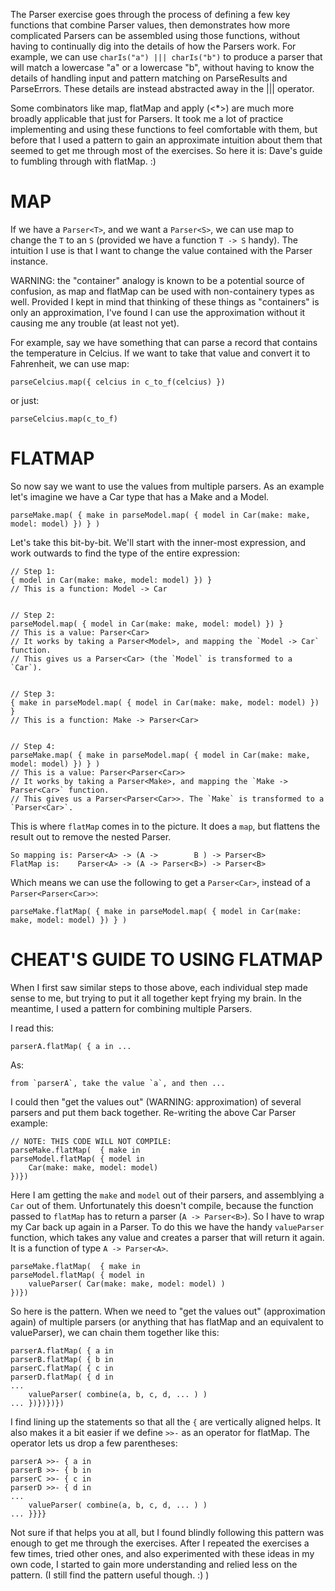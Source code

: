 
The Parser exercise goes through the process of defining a few key functions that combine Parser values,
then demonstrates how more complicated Parsers can be assembled using those functions, without having to
continually dig into the details of how the Parsers work. For example, we can use `charIs("a") ||| charIs("b")`
to produce a parser that will match a lowercase "a" or a lowercase "b", without having to know the details of
handling input and pattern matching on ParseResults and ParseErrors. These details are instead abstracted
away in the ||| operator.

Some combinators like map, flatMap and apply (<*>) are much more broadly applicable that just for Parsers.
It took me a lot of practice implementing and using these functions to feel comfortable with them, but
before that I used a pattern to gain an approximate intuition about them that seemed to get me through
most of the exercises. So here it is: Dave's guide to fumbling through with flatMap. :)


MAP
===

If we have a `Parser<T>`, and we want a `Parser<S>`, we can use map to change the `T` to an `S` (provided
we have a function `T -> S` handy). The intuition I use is that I want to change the value contained with
the Parser instance. 

WARNING: the "container" analogy is known to be a potential source of confusion, as map and flatMap can be 
used with non-containery types as well. Provided I kept in mind that thinking of these things as "containers"
is only an approximation, I've found I can use the approximation without it causing me any trouble (at least not yet).

For example, say we have something that can parse a record that contains the temperature in Celcius. If
we want to take that value and convert it to Fahrenheit, we can use map:

    parseCelcius.map({ celcius in c_to_f(celcius) })

or just:

    parseCelcius.map(c_to_f)



FLATMAP
=======

So now say we want to use the values from multiple parsers. As an example let's imagine we have a Car
type that has a Make and a Model.

    parseMake.map( { make in parseModel.map( { model in Car(make: make, model: model) }) } )

Let's take this bit-by-bit. We'll start with the inner-most expression, and work outwards to find
the type of the entire expression:

    // Step 1:
    { model in Car(make: make, model: model) }) }
    // This is a function: Model -> Car


    // Step 2:
    parseModel.map( { model in Car(make: make, model: model) }) }
    // This is a value: Parser<Car>
    // It works by taking a Parser<Model>, and mapping the `Model -> Car` function.
    // This gives us a Parser<Car> (the `Model` is transformed to a `Car`).


    // Step 3:
    { make in parseModel.map( { model in Car(make: make, model: model) }) }
    // This is a function: Make -> Parser<Car>

    
    // Step 4:
    parseMake.map( { make in parseModel.map( { model in Car(make: make, model: model) }) } )
    // This is a value: Parser<Parser<Car>>
    // It works by taking a Parser<Make>, and mapping the `Make -> Parser<Car>` function.
    // This gives us a Parser<Parser<Car>>. The `Make` is transformed to a `Parser<Car>`.

This is where `flatMap` comes in to the picture. It does a `map`, but flattens the result out
to remove the nested Parser.

    So mapping is: Parser<A> -> (A ->        B ) -> Parser<B>
    FlatMap is:    Parser<A> -> (A -> Parser<B>) -> Parser<B>

Which means we can use the following to get a `Parser<Car>`, instead of a `Parser<Parser<Car>>`:

    parseMake.flatMap( { make in parseModel.map( { model in Car(make: make, model: model) }) } )



CHEAT'S GUIDE TO USING FLATMAP
==============================

When I first saw similar steps to those above, each individual step made sense to me, but trying to put it
all together kept frying my brain. In the meantime, I used a pattern for combining multiple Parsers.

I read this:

    parserA.flatMap( { a in ...

As:

    from `parserA`, take the value `a`, and then ...


I could then "get the values out" (WARNING: approximation) of several parsers and put them back together. Re-writing
the above Car Parser example:

    // NOTE: THIS CODE WILL NOT COMPILE:
    parseMake.flatMap(  { make in
    parseModel.flatMap( { model in
        Car(make: make, model: model)
    })})

Here I am getting the `make` and `model` out of their parsers, and assemblying a `Car` out of them. Unfortunately
this doesn't compile, because the function passed to `flatMap` has to return a parser (`A -> Parser<B>`). So I
have to wrap my Car back up again in a Parser. To do this we have the handy `valueParser` function, which takes
any value and creates a parser that will return it again. It is a function of type `A -> Parser<A>`.

    parseMake.flatMap(  { make in
    parseModel.flatMap( { model in
        valueParser( Car(make: make, model: model) )
    })})

So here is the pattern. When we need to "get the values out" (approximation again) of multiple parsers (or anything
that has flatMap and an equivalent to valueParser), we can chain them together like this:


    parserA.flatMap( { a in
    parserB.flatMap( { b in
    parserC.flatMap( { c in
    parserD.flatMap( { d in
    ...
        valueParser( combine(a, b, c, d, ... ) )
    ... })})})})


I find lining up the statements so that all the `{` are vertically aligned helps. 
It also makes it a bit easier if we define `>>-` as an operator for flatMap.
The operator lets us drop a few parentheses:


    parserA >>- { a in
    parserB >>- { b in
    parserC >>- { c in
    parserD >>- { d in
    ...
        valueParser( combine(a, b, c, d, ... ) )
    ... }}}}


Not sure if that helps you at all, but I found blindly following this pattern was enough to get me through the exercises.
After I repeated the exercises a few times, tried other ones, and also experimented with these ideas in my own code, I started
to gain more understanding and relied less on the pattern. (I still find the pattern useful though. :) )
